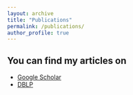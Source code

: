 ```yaml
---
layout: archive
title: "Publications"
permalink: /publications/
author_profile: true
---
```


## You can find my articles on
* <a href="https://scholar.google.ru/citations?hl=en&user=yfYRbG4AAAAJ">Google Scholar</a>
* <a href="https://dblp.org/pers/hd/g/Galkin:Michael"> DBLP </a>

<!-- {% include base_path %}
{% capture written_year %}'None'{% endcapture %}
{% for post in site.publications reversed %}
  {% capture year %}{{ post.date | date: '%Y' }}{% endcapture %}
  {% if year != written_year %}
    <h2 id="{{ year | slugify }}" class="archive__subtitle">{{ year }}</h2>
    {% capture written_year %}{{ year }}{% endcapture %}
  {% endif %}
  {% include archive-single.html %}
{% endfor %} -->
